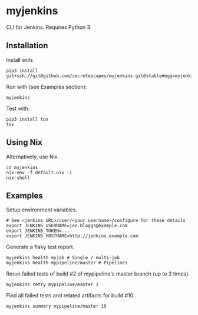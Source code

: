 myjenkins
=========

CLI for Jenkins. Requires Python 3.

Installation
------------
Install with:

    pip3 install git+ssh://git@github.com/secretescapes/myjenkins.git@stable#egg=myjenkins[pandas]

Run with (see Examples section):

    myjenkins

Test with:

    pip3 install tox
    tox

Using Nix
---------
Alternatively, use Nix.

    cd myjenkins
    nix-env -f default.nix -i
    nix-shell

Examples
--------
Setup environment variables.

    # See <jenkins URL>/user/<your username>/configure for these details
    export JENKINS_USERNAME=joe.bloggs@example.com
    export JENKINS_TOKEN=...
    export JENKINS_HOSTNAME=http://jenkins.example.com

Generate a flaky test report.

    myjenkins health myjob # Single / multi-job
    myjenkins health mypipeline/master # Pipelines

Rerun failed tests of build #2 of mypipeline's master branch (up to 3 times).

    myjenkins retry mypipeline/master 2

Find all failed tests and related artifacts for build #10.

    myjenkins summary mypipeline/master 10
